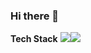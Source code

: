 ### Hi there 👋

**Tech Stack**
<img src="https://img.shields.io/badge/JavaScript-f7df1e?style=flat-square&logo=JavaScript&logoColor=white"/><img src="https://img.shields.io/badge/Android Studio-3DDC84?style=flat-square&logo=Android&logoColor=white"/>


<!--
**baegyeong/baegyeong** is a ✨ _special_ ✨ repository because its `README.md` (this file) appears on your GitHub profile.

Here are some ideas to get you started:

- 🔭 I’m currently working on ...
- 🌱 I’m currently learning ...
- 👯 I’m looking to collaborate on ...
- 🤔 I’m looking for help with ...
- 💬 Ask me about ...
- 📫 How to reach me: ...
- 😄 Pronouns: ...
- ⚡ Fun fact: ...
-->
